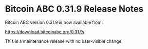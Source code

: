 # Bitcoin ABC 0.31.9 Release Notes

Bitcoin ABC version 0.31.9 is now available from:

  <https://download.bitcoinabc.org/0.31.9/>

This is a maintenance release with no user-visible change.
